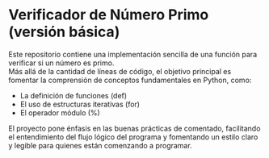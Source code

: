 # Verificador de Número Primo (versión básica)

Este repositorio contiene una implementación sencilla de una función para verificar si un número es primo.  
Más allá de la cantidad de líneas de código, el objetivo principal es fomentar la comprensión de conceptos fundamentales en Python, como:

- La definición de funciones (def)
- El uso de estructuras iterativas (for)
- El operador módulo (%)

El proyecto pone énfasis en las buenas prácticas de comentado, facilitando el entendimiento del flujo lógico del programa y fomentando un estilo claro y legible para quienes están comenzando a programar.

